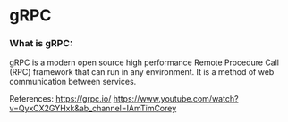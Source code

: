 # gRPC
### What is gRPC:
gRPC is a modern open source high performance Remote Procedure Call (RPC) framework that can run in any environment.  It is a method of web communication between services. 

References:
https://grpc.io/
https://www.youtube.com/watch?v=QyxCX2GYHxk&ab_channel=IAmTimCorey

